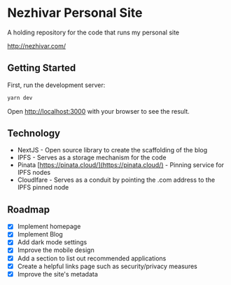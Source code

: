 # Nezhivar Personal Site

A holding repository for the code that runs my personal site

http://nezhivar.com/ 

## Getting Started

First, run the development server:

```bash
yarn dev
```

Open [http://localhost:3000](http://localhost:3000) with your browser to see the result.

## Technology

* NextJS - Open source library to create the scaffolding of the blog
* IPFS - Serves as a storage mechanism for the code
* Pinata [https://pinata.cloud/](https://pinata.cloud/) - Pinning service for IPFS nodes
* Cloudlfare - Serves as a conduit by pointing the .com address to the IPFS pinned node

## Roadmap

- [x] Implement homepage
- [x] Implement Blog
- [x] Add dark mode settings
- [x] Improve the mobile design
- [x] Add a section to list out recommended applications
- [x] Create a helpful links page such as security/privacy measures
- [x] Improve the site's metadata